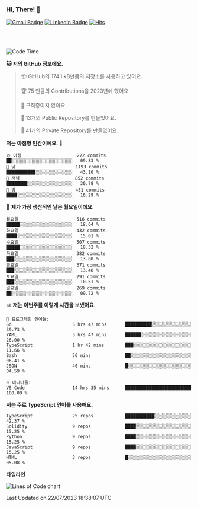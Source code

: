 ### Hi, There! 👋


[![Gmail Badge](https://img.shields.io/badge/-725psh@gmail.com-c14438?style=flat&logo=Gmail&logoColor=white&link=mailto:725psh@gmail.com)](mailto:725psh@gmail.com) 
[![Linkedin Badge](https://img.shields.io/badge/-soohanpark-0072b1?style=flat&logo=Linkedin&logoColor=white&link=https://www.linkedin.com/in/soohanpark/)](https://www.linkedin.com/in/soohanpark/) 
[![Hits](https://hits.seeyoufarm.com/api/count/incr/badge.svg?url=https%3A%2F%2Fgithub.com%2FSoohan-Park&count_bg=%23000000&title_bg=%23828282&icon=gradle.svg&icon_color=%23FFFFFF&title=Visited&edge_flat=false)](https://hits.seeyoufarm.com)  

<br />
<br />

<!--START_SECTION:waka-->
![Code Time](http://img.shields.io/badge/Code%20Time-1%2C149%20hrs%2045%20mins-blue)

**🐱 저의 GitHub 정보에요.** 

> 📦 GitHub의 174.1 kB만큼의 저장소를 사용하고 있어요. 
 > 
> 🏆 75 만큼의 Contributions을 2023년에 했어요
 > 
> 🚫 구직중이지 않아요.
 > 
> 📜 13개의 Public Repository를 만들었어요. 
 > 
> 🔑 41개의 Private Repository를 만들었어요. 
 > 
**저는 아침형 인간이에요. 🐤** 

```text
🌞 아침                     272 commits         ██░░░░░░░░░░░░░░░░░░░░░░░   09.83 % 
🌆 낮　                     1193 commits        ███████████░░░░░░░░░░░░░░   43.10 % 
🌃 저녁                     852 commits         ████████░░░░░░░░░░░░░░░░░   30.78 % 
🌙 밤　                     451 commits         ████░░░░░░░░░░░░░░░░░░░░░   16.29 % 
```
📅 **제가 가장 생산적인 날은 월요일이에요.** 

```text
월요일                      516 commits         █████░░░░░░░░░░░░░░░░░░░░   18.64 % 
화요일                      432 commits         ████░░░░░░░░░░░░░░░░░░░░░   15.61 % 
수요일                      507 commits         █████░░░░░░░░░░░░░░░░░░░░   18.32 % 
목요일                      382 commits         ███░░░░░░░░░░░░░░░░░░░░░░   13.80 % 
금요일                      371 commits         ███░░░░░░░░░░░░░░░░░░░░░░   13.40 % 
토요일                      291 commits         ███░░░░░░░░░░░░░░░░░░░░░░   10.51 % 
일요일                      269 commits         ██░░░░░░░░░░░░░░░░░░░░░░░   09.72 % 
```


📊 **저는 이번주를 이렇게 시간을 보냈어요.** 

```text
💬 프로그래밍 언어들: 
Go                       5 hrs 47 mins       ██████████░░░░░░░░░░░░░░░   39.73 % 
YAML                     3 hrs 47 mins       ██████░░░░░░░░░░░░░░░░░░░   26.00 % 
TypeScript               1 hr 42 mins        ███░░░░░░░░░░░░░░░░░░░░░░   11.66 % 
Bash                     56 mins             ██░░░░░░░░░░░░░░░░░░░░░░░   06.41 % 
JSON                     40 mins             █░░░░░░░░░░░░░░░░░░░░░░░░   04.59 % 

🔥 에디터들: 
VS Code                  14 hrs 35 mins      █████████████████████████   100.00 % 
```

**저는 주로 TypeScript 언어를 사용해요.** 

```text
TypeScript               25 repos            ███████████░░░░░░░░░░░░░░   42.37 % 
Solidity                 9 repos             ████░░░░░░░░░░░░░░░░░░░░░   15.25 % 
Python                   9 repos             ████░░░░░░░░░░░░░░░░░░░░░   15.25 % 
JavaScript               9 repos             ████░░░░░░░░░░░░░░░░░░░░░   15.25 % 
HTML                     3 repos             █░░░░░░░░░░░░░░░░░░░░░░░░   05.08 % 
```



**타임라인**

![Lines of Code chart](https://raw.githubusercontent.com/Soohan-Park/Soohan-Park/master/assets/bar_graph.png)


 Last Updated on 22/07/2023 18:38:07 UTC
<!--END_SECTION:waka-->
